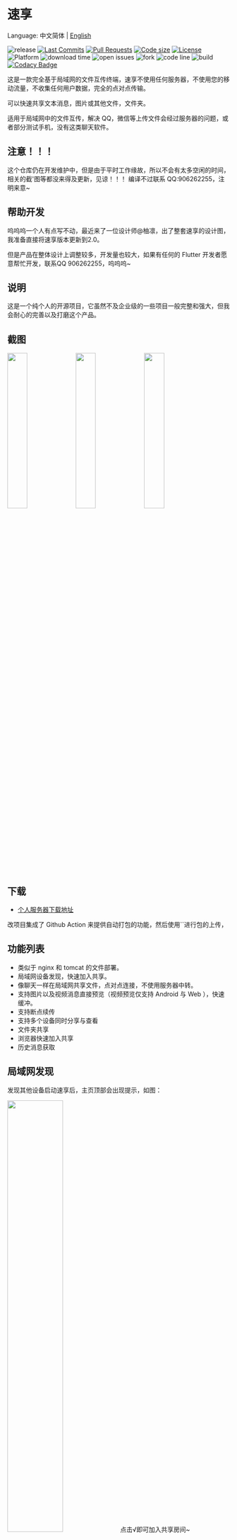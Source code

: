 # 速享

Language: 中文简体 | [English](README-EN.md)

![release](https://img.shields.io/github/v/release/nightmare-space/speed_share) 
[![Last Commits](https://img.shields.io/github/last-commit/nightmare-space/speed_share?logo=git&logoColor=white)](https://github.com/nightmare-space/speed_share/commits/master)
[![Pull Requests](https://img.shields.io/github/issues-pr/nightmare-space/speed_share?logo=github&logoColor=white)](https://github.com/nightmare-space/speed_share/pulls)
[![Code size](https://img.shields.io/github/languages/code-size/nightmare-space/speed_share?logo=github&logoColor=white)](https://github.com/nightmare-space/speed_share)
[![License](https://img.shields.io/github/license/nightmare-space/speed_share?logo=open-source-initiative&logoColor=green)](https://github.com/nightmare-space/speed_share/blob/master/LICENSE)
 ![Platform](https://img.shields.io/badge/support%20platform-android%20%7C%20web%20%7C%20windows%20%7C%20macos%20%7C%20linux-orange) ![download time](https://img.shields.io/github/downloads/nightmare-space/speed_share/total) ![open issues](https://img.shields.io/github/issues/nightmare-space/speed_share) ![fork](https://img.shields.io/github/forks/nightmare-space/speed_share?style=social) ![code line](https://img.shields.io/tokei/lines/github/nightmare-space/speed_share) ![build](https://img.shields.io/github/workflow/status/nightmare-space/speed_share/SpeedShare%20Publish%20Actions) [![Codacy Badge](https://api.codacy.com/project/badge/Grade/f969750dc4aa424ead664219ddcf321d)](https://app.codacy.com/gh/nightmare-space/speed_share?utm_source=github.com&utm_medium=referral&utm_content=nightmare-space/speed_share&utm_campaign=Badge_Grade)

这是一款完全基于局域网的文件互传终端，速享不使用任何服务器，不使用您的移动流量，不收集任何用户数据，完全的点对点传输。

可以快速共享文本消息，图片或其他文件，文件夹。

适用于局域网中的文件互传，解决 QQ，微信等上传文件会经过服务器的问题，或者部分测试手机，没有这类聊天软件。

## 注意！！！

这个仓库仍在开发维护中，但是由于平时工作缘故，所以不会有太多空闲的时间，相关的截'图等都没来得及更新，见谅！！！
编译不过联系 QQ:906262255，注明来意~

## 帮助开发

呜呜呜一个人有点写不动，最近来了一位设计师@柚凛，出了整套速享的设计图，我准备直接将速享版本更新到2.0。

但是产品在整体设计上调整较多，开发量也较大，如果有任何的 Flutter 开发者愿意帮忙开发，联系QQ 906262255，呜呜呜~

## 说明

这是一个纯个人的开源项目，它虽然不及企业级的一些项目一般完整和强大，但我会耐心的完善以及打磨这个产品。

## 截图

<img src="https://raw.githubusercontent.com/nightmare-space/speed_share/main/screenshot/easy.jpg" width="30%" height="30%" /> <img src="https://raw.githubusercontent.com/nightmare-space/speed_share/main/screenshot/connect.jpg" width="30%" height="30%" /> <img src="https://raw.githubusercontent.com/nightmare-space/speed_share/main/screenshot/down.jpg" width="30%" height="30%" />

## 下载

- [个人服务器下载地址](http://nightmare.fun/YanTool/resources/SpeedShare/?C=N;O=A)

改项目集成了 Github Action 来提供自动打包的功能，然后使用``进行包的上传，

## 功能列表

- 类似于 nginx 和 tomcat 的文件部署。
- 局域网设备发现，快速加入共享。
- 像聊天一样在局域网共享文件，点对点连接，不使用服务器中转。
- 支持图片以及视频消息直接预览（视频预览仅支持 Android 与 Web ），快速缓冲。
- 支持断点续传
- 支持多个设备同时分享与查看
- 文件夹共享
- 浏览器快速加入共享
- 历史消息获取


## 局域网发现
发现其他设备启动速享后，主页顶部会出现提示，如图：

<img src="screenshot/v2/broadcast.jpg" width="50%" height="50%" /> 
点击√即可加入共享房间~

## 文件共享
在房间中或者主页时，

## 设置
速享开放了一些用户设置，目前有以下设置
- 自动下载
- 剪切板共享
- 收到消息振动提醒
- 下载路径切换

## 本地文件管理
切换到文件管理页面，会显示速享的接收文件概览，点击右上角切换箭头，即可切换文件管理详情。
<img src="screenshot/v2/file_manager.png" width="50%" height="50%" /> 

## 远程文件管理
速享的亮点功能之一，可以远程管理已连接设备的文件，手机端连接到其他设备后，通过底部导航栏可进入远程文件管理器页面。

桌面版视图，点击左边侧栏进入对应的设备聊天窗口，即可远程显示对方设备的文件。



## 开发者文档

详见 [DEVELOP.md](DEVELOP.md)

## Q&A
### WEB端如何使用?
web端不能单独打开速享(从实现来看是可以，但我并不想这么做)，打开物理客户端后，主页会提示远程访问的地址，使用浏览器打开即可。
点击浮动按钮，即可在浏览器上远程管理对应设备的文件

### 希望能自定义开发路径
设置预留了，还在开发中

### 没有以前简洁了，交互上有很大问题，首次使用界面全是空白，我不去点一下那“全部设备”都不知道原来的传输界面在哪
你使用的是预发布版本

### 规范一下目录把，要么自定义要么放Download去
设置预留了

### pc端UI会同步更改吗？
肯定会的，时间没那么多

### UI和操作感觉没有以前简洁明了，现在搞的稍微有点麻烦
1.你用的是测试版
2.我不可能满足所有用户，只能在实用与简介之间找到一个平衡

###请问上个版本是稳定的吗
每个版本都不稳定

### 电脑端是浏览器输入什么链接后才能连手机端，原来能看见，更新2.0后没了
你用的是测试版

### 在哪下载Windows
1.github actions
2.nightmare.fun官网

### iOS会有吗
目前买不上iOS证书，后续有计划，近一年别想

### TV端安装不了，老机型报错
去官网找arm版本

### 速度慢，不及MIUI+
你可以去用MIUI+，其次MIUI+会使用隐性的热点，也就是说你用热点靠近点互传可能就没这个问题。

### UI及交互问题
你用的是测试版

### 读剪切板过分了吧？
剪切板功能是其它N个人的建议，卸载解决

### 浏览器往物理设备传文件的问题
这个实现很复杂，尽量用多个客户端

### 后台断连
可算BUG，但是目前没精力分析问题在哪，后面解决

### 内置文件管理器空白
估计是魅族魔改底层导致的，先用系统文件管理器选文件

### 系统文件管理器和内置文件管理器选文件有差别吗
有，系统文件管理器无论选择任何文件，都会拷贝一份到内置目录，所以选大文件会卡，而内置文件管理器不会

### 系统分享文件到速享，不会自动发送
BUG，后面有精力再解决

不得不说有的人三明治说话法学得挺好啊
如:
“*的这软件跟屎一样
ok卸载了
哦对了红红头像好评”
？？？